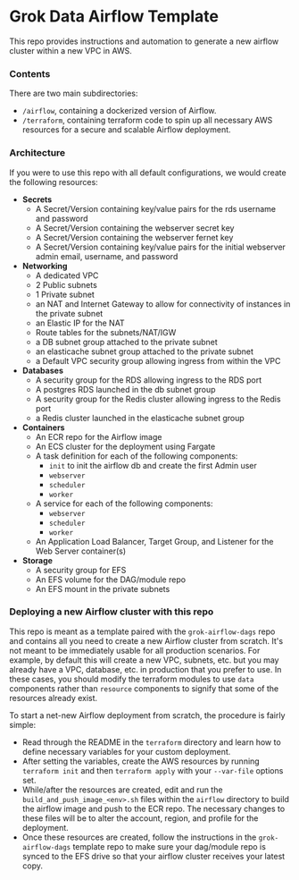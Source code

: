 # Grok Data Airflow Template
This repo provides instructions and automation to generate a new airflow cluster within a new VPC in AWS.

### Contents
There are two main subdirectories:
- `/airflow`, containing a dockerized version of Airflow.
- `/terraform`, containing terraform code to spin up all necessary AWS resources for a secure and scalable Airflow deployment.

### Architecture
If you were to use this repo with all default configurations, we would create the following resources:  
- **Secrets**
  - A Secret/Version containing key/value pairs for the rds username and password
  - A Secret/Version containing the webserver secret key
  - A Secret/Version containing the webserver fernet key
  - A Secret/Version containing key/value pairs for the initial webserver admin email, username, and password
- **Networking**
  - A dedicated VPC
  - 2 Public subnets
  - 1 Private subnet
  - an NAT and Internet Gateway to allow for connectivity of instances in the private subnet
  - an Elastic IP for the NAT
  - Route tables for the subnets/NAT/IGW
  - a DB subnet group attached to the private subnet
  - an elasticache subnet group attached to the private subnet
  - a Default VPC security group allowing ingress from within the VPC
- **Databases**
  - A security group for the RDS allowing ingress to the RDS port
  - A postgres RDS launched in the db subnet group
  - A security group for the Redis cluster allowing ingress to the Redis port
  - a Redis cluster launched in the elasticache subnet group
- **Containers**
  - An ECR repo for the Airflow image
  - An ECS cluster for the deployment using Fargate
  - A task definition for each of the following components:
    - `init` to init the airflow db and create the first Admin user
    - `webserver`
    - `scheduler`
    - `worker`
  - A service for each of the following components:
    - `webserver`
    - `scheduler`
    - `worker`
  - An Application Load Balancer, Target Group, and Listener for the Web Server container(s)
- **Storage**
  - A security group for EFS
  - An EFS volume for the DAG/module repo
  - An EFS mount in the private subnets

### Deploying a new Airflow cluster with this repo
This repo is meant as a template paired with the `grok-airflow-dags` repo and contains all you need to create a new Airflow cluster from scratch. It's not meant to be immediately usable for all production scenarios. For example, by default this will create a new VPC, subnets, etc. but you may already have a VPC, database, etc. in production that you prefer to use. In these cases, you should modify the terraform modules to use `data` components rather than `resource` components to signify that some of the resources already exist.

To start a net-new Airflow deployment from scratch, the procedure is fairly simple:
- Read through the README in the `terraform` directory and learn how to define necessary variables for your custom deployment.
- After setting the variables, create the AWS resources by running `terraform init` and then `terraform apply` with your `--var-file` options set.
- While/after the resources are created, edit and run the `build_and_push_image_<env>.sh` files within the `airflow` directory to build the airflow image and push to the ECR repo. The necessary changes to these files will be to alter the account, region, and profile for the deployment.
- Once these resources are created, follow the instructions in the `grok-airflow-dags` template repo to make sure your dag/module repo is synced to the EFS drive so that your airflow cluster receives your latest copy.



